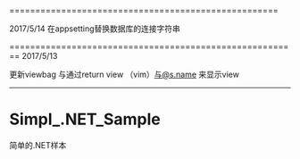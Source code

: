 
====================================================

2017/5/14
在appsetting替换数据库的连接字符串



========================================================
2017/5/13

更新viewbag 与通过return view （vim）与@s.name 来显示view

--------------------------------------------------------

# Simpl_.NET_Sample
简单的.NET样本
